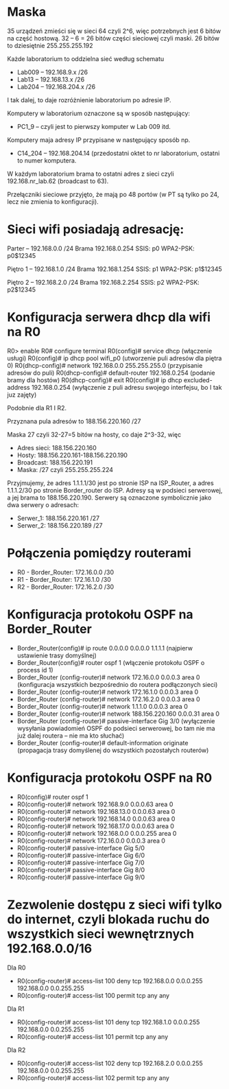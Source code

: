 # Maska

35 urządzeń zmieści się w sieci 64 czyli 2^6, więc potrzebnych jest 6 bitów na część hostową. 32 – 6 = 26 bitów części sieciowej czyli maski.
26 bitów to dziesiętnie 255.255.255.192

Każde laboratorium to oddzielna sieć według schematu

* Lab009 – 192.168.9.x /26
* Lab13 – 192.168.13.x /26
* Lab204 – 192.168.204.x /26

I tak dalej, to daje rozróżnienie laboratorium po adresie IP.

Komputery w laboratorium oznaczone są w sposób następujący:

* PC1_9 – czyli jest to pierwszy komputer w Lab 009 itd.

Komputery maja adresy IP przypisane w następujący sposób np.

* C14_204 – 192.168.204.14 (przedostatni oktet to nr laboratorium, ostatni to numer komputera.

W każdym laboratorium brama to ostatni adres z sieci czyli 192.168.nr_lab.62 (broadcast to 63).

Przełączniki sieciowe przyjęto, że mają po 48 portów (w PT są tylko po 24, lecz nie zmienia to konfiguracji). 

# Sieci wifi posiadają adresację:

Parter – 192.168.0.0 /24  Brama 192.168.0.254  SSIS: p0
 WPA2-PSK: p0$12345
 
Piętro 1 – 192.168.1.0 /24 Brama 192.168.1.254 SSIS: p1
WPA2-PSK: p1$12345

Piętro 2 – 192.168.2.0 /24 Brama 192.168.2.254 SSIS: p2
WPA2-PSK: p2$12345

# Konfiguracja serwera dhcp dla wifi na R0

R0> enable
R0# configure terminal
R0(config)# service dhcp (włączenie usługi)
R0(config)# ip dhcp pool wifi_p0 (utworzenie puli adresów dla piętra 0)
R0(dhcp-config)# network 192.168.0.0 255.255.255.0 (przypisanie adresów do puli)
R0(dhcp-config)# default-router 192.168.0.254 (podanie bramy dla hostów)
R0(dhcp-config)# exit
R0(config)# ip dhcp excluded-address 192.168.0.254 (wyłączenie z puli adresu swojego interfejsu, bo I tak juz zajęty)

Podobnie dla R1 I R2.

Przyznana pula adresów to 188.156.220.160 /27

Maska 27 czyli 32-27=5 bitów na hosty, co daje 2^3-32, więc

* Adres sieci: 188.156.220.160
* Hosty: 188.156.220.161-188.156.220.190
* Broadcast: 188.156.220.191
* Maska: /27 czyli 255.255.255.224

Przyjmujemy, że adres 1.1.1.1/30 jest po stronie ISP na ISP_Router, a adres 1.1.1.2/30 po stronie Border_router do ISP. Adresy są w podsieci serwerowej, a jej brama to 188.156.220.190. Serwery są oznaczone symbolicznie jako dwa serwery o adresach:

* Serwer_1: 188.156.220.161 /27
* Serwer_2: 188.156.220.189 /27

# Połączenia pomiędzy routerami

* R0 - Border_Router: 172.16.0.0 /30
* R1 - Border_Router: 172.16.1.0 /30
* R2 - Border_Router: 172.16.2.0 /30

# Konfiguracja protokołu OSPF na Border_Router

* Border_Router(config)# ip route 0.0.0.0 0.0.0.0 1.1.1.1
(najpierw ustawienie trasy domyślnej)
* Border_Router(config)# router ospf 1
(włączenie protokołu OSPF o process id 1)
* Border_Router (config-router)# network 172.16.0.0 0.0.0.3 area 0
(konfiguracja wszystkich bezpośrednio do routera podłączonych sieci)
* Border_Router (config-router)# network 172.16.1.0 0.0.0.3 area 0
* Border_Router (config-router)# network 172.16.2.0 0.0.0.3 area 0
* Border_Router (config-router)# network 1.1.1.0 0.0.0.3 area 0
* Border_Router (config-router)# network 188.156.220.160 0.0.0.31 area 0
* Border_Router (config-router)# passive-interface Gig 3/0
(wyłączenie wysyłania powiadomień OSPF do podsieci serwerowej, bo tam nie ma już dalej routera – nie ma kto słuchać)
* Border_Router (config-router)# default-information originate
(propagacja trasy domyślenej do wszystkich pozostałych routerów)

# Konfiguracja protokołu OSPF na R0

* R0(config)# router ospf 1
* R0(config-router)# network 192.168.9.0 0.0.0.63 area 0
* R0(config-router)# network 192.168.13.0 0.0.0.63 area 0
* R0(config-router)# network 192.168.14.0 0.0.0.63 area 0
* R0(config-router)# network 192.168.17.0 0.0.0.63 area 0
* R0(config-router)# network 192.168.0.0 0.0.0.255 area 0
* R0(config-router)# network 172.16.0.0 0.0.0.3 area 0
* R0(config-router)# passive-interface Gig 5/0
* R0(config-router)# passive-interface Gig 6/0
* R0(config-router)# passive-interface Gig 7/0
* R0(config-router)# passive-interface Gig 8/0
* R0(config-router)# passive-interface Gig 9/0

# Zezwolenie dostępu z sieci wifi tylko do internet, czyli blokada ruchu do wszystkich sieci wewnętrznych 192.168.0.0/16

Dla R0

* R0(config-router)# access-list 100 deny tcp 192.168.0.0 0.0.0.255 192.168.0.0 0.0.255.255
* R0(config-router)# access-list 100 permit tcp any any

Dla R1
* R0(config-router)# access-list 101 deny tcp 192.168.1.0 0.0.0.255 192.168.0.0 0.0.255.255
* R0(config-router)# access-list 101 permit tcp any any

Dla R2
* R0(config-router)# access-list 102 deny tcp 192.168.2.0 0.0.0.255 192.168.0.0 0.0.255.255
* R0(config-router)# access-list 102 permit tcp any any

